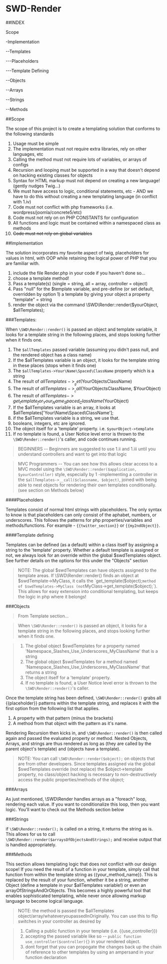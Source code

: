 # SWD-Render

##INDEX

Scope

-Implementation

--Templates

---Placeholders

---Template Defining

--Objects

--Arrays

--Strings

--Methods


##Scope

The scope of this project is to create a templating solution that conforms to the following standards

1. Usage must be simple
 1. The implementation must not require extra libraries, rely on other languages, etc
 2. Calling the method must not require lots of variables, or arrays of configs
 3. Recursion and looping must be supported in a way that doesn't depend on hacking existing classes for objects
 4. Syntax for HTML markup must not depend on creating a new language! (gently nudges Twig...)
2. We must have access to logic, conditional statements, etc - AND we have to do this without creating a new templating language (in conflict with 1.iv)
3. Code must not conflict with php frameworks (i.e. wordpress/joomla/concrete5/etc)
 1. Code must not rely on on PHP CONSTANTS for configuration
 2. All functions and logic must be contained within a namespaced class as methods
 3. ~~Code must not rely on global variables~~ 




##Implementation

The solution incorporates my favorite aspect of twig, placeholders for values in html, with OOP while retaining the logical power of PHP that you are familiar with. 

1. include the file Render.php in your code if you haven't done so...
2. choose a template method!
 1. Pass a template(s) (single = string, all = array, controller = object)
 2. Pass "null" for the $template variable, and pre-define (or set default, overridden by option 1) a template by giving your object a property "template" = string
2. render the object via the command \SWD\Render::render($yourObject, $allTemplates);

###Templates: 

When `\SWD\Render::render()` is passed an object and template variable, it looks for a template string in the following places, and stops looking further when it finds one.

1. The `$allTemplates` passed variable (assuming you didn't pass null, and the rendered object has a class name)
  1. If the $allTemplates variable is an object, it looks for the template string in these places (stops when it finds one)
   1. The `$allTemplates->Your\Name\Spaced\ClassName` property which is a string
   2. The result of $allTemplates->__get($YourObjectsClassName)
   3. The result of $allTemplates->__call($YourObjectsClassName, $YourObject)
   3. The result of $allTemplates->get_template_for_Your_Name_Spaced_ClassName($YourObject)
  2. If the $allTemplates variable is an array, it looks at $allTemplates['Your\Name\Spaced\ClassName'];
  3. if the $allTemplates variable is a string, we use that. 
  4. booleans, integers, etc are ignored.
3. The object itself for a 'template' property. i.e. `$yourObject->template`
4. If no template is found, a User Notice level error is thrown to the `\SWD\Render::render()`'s caller, and code continues running.

>BEGINNERS -- Beginners are suggested to use 1.ii and 1.iii until you understand controllers and want to get into that logic

>MVC Programmers -- You can see how this allows clear access to a MVC model using the  `\SWD\Render::render($application,  $yourController)` style, especially by 1 -implementing a controller in the `$allTemplates->__call($classname, $object)`, joined with being able to nest objects for rendering their own templates conditionally. (see section on Methods below)

####Placeholders

Templates consist of normal html strings with placeholders. The only syntax to know is that placeholders can only consist of the aphabet, numbers, or underscores. This follows the patterns for php properties/variables and methods/functions. For example - `{{twitter_section}}` or `{{my2ndObject}}`.

####Template defining

Templates can be defined (as a default) within a class itself by assigning a string to the 'template' property. Whether a default template is assigned or not, we always look for an override within the global $swdTemplates object. See further details on the options for this under the "Objects" section

>NOTE: The global $swdTemplates can have objects assigned to the template areas. If \SWD\Render::render() finds an object at $swdTemplate->MyClass, it calls the `get_template($object);` method of $swdTemplates->MyClass (not `MyClass->get_template($object);`). This allows for easy extension into conditional templating, but keeps the logic in php where it belongs!



###Objects
>From Template section...

>When `\SWD\Render::render()` is passed an object, it looks for a template string in the following places, and stops looking further when it finds one.

>1. The global object $swdTemplates for a property named 'Namespace_Slashes_Use_Underscores_MyClassName' that is a string
>2. The global object $swdTemplates for a method named 'Namespace_Slashes_Use_Underscores_MyClassName' that returns a string
>3. The object itself for a 'template' property. 
>4. If no template is found, a User Notice level error is thrown to the `\SWD\Render::render()`'s caller.

Once the template string has been defined, `\SWD\Render::render()` grabs all {{placeholder}} patterns within the template string, and replaces it with the first option from the following list that applies.

1. A property with that pattern (minus the brackets) 
2. A method from that object with the pattern as it's name. 

Rendering Recursion then kicks in, and `\SWD\Render::render()` is then called again and passed the evaluated property or method. Nested Objects, Arrays, and strings are thus rendered as long as (they are called by the parent object's template) and (objects have a template).

> NOTE: You can call `\SWD\Render::render($object);` on objects that are from other developers. Since templates assigned via the global $swdTemplates override (not replace) the $object->template property, no class/object hacking is necessary to non-destructively access the public properties/methods of the object;



###Arrays

As just mentioned, \SWD\Render handles arrays as a "foreach" loop, rendering each value. If you want to conditionalize this loop, then you want logic. You'll want to check out the Methods section below


###Strings

if `\SWD\Render::render();` is called on a string, it returns the string as is. This allows for us to call `\SWD\Render::render($arraysOfObjectsAndStrings);` and receive output that is handled appropriately. 

###Methods

This section allows templating logic that does not conflict with our design scope! If you need the result of a function in your template, simply call that function from within the template string as {{your_method_name}}. This is replaced by the result of your function, whether it be a string, another Object (define a template in your $allTemplates variable!) or even an arrayOfStringsAndOrObjects. This becomes a highly powerful tool that enables sophisticated templating, while never once allowing markup language to become logical language.

>NOTE: the method is passed the $allTemplates object/array/whateveryoupassedInOriginally. You can use this to flip switches in your controller as desired by 

> 1. Calling a public function in your template (i.e. {{use_controller}})
> 2. accepting the passed variable like so -- `public function use_controller($controller){}` in your rendered object. 
> 3. dont forget that you can propogate the changes back up the chain of reference to other templates by using an ampersand in your function declaration
